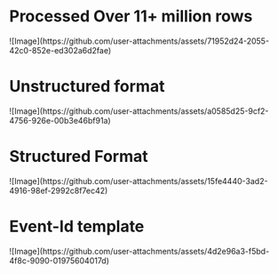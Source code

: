 <h1>Processed Over 11+ million rows</h1>
![Image](https://github.com/user-attachments/assets/71952d24-2055-42c0-852e-ed302a6d2fae)

<h1>Unstructured format</h1>
![Image](https://github.com/user-attachments/assets/a0585d25-9cf2-4756-926e-00b3e46bf91a)

<h1>Structured Format</h1>
![Image](https://github.com/user-attachments/assets/15fe4440-3ad2-4916-98ef-2992c8f7ec42)

<h1>Event-Id template</h1>
![Image](https://github.com/user-attachments/assets/4d2e96a3-f5bd-4f8c-9090-01975604017d)
